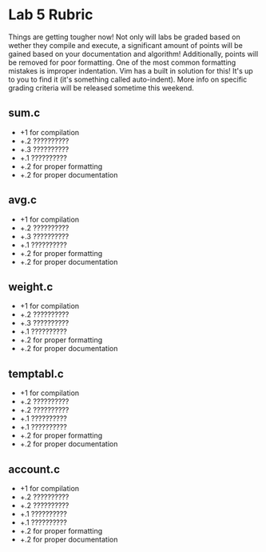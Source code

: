 Lab 5 Rubric
============

Things are getting tougher now! Not only will labs be graded based on wether they compile and execute, a significant amount of points will be gained based on your documentation and algorithm! Additionally, points will be removed for poor formatting. One of the most common formatting mistakes is improper indentation. Vim has a built in solution for this! It's up to you to find it (it's something called auto-indent). More info on specific grading criteria will be released sometime this weekend.

sum.c
-----
 * +1 for compilation
 * +.2 ??????????
 * +.3 ??????????
 * +.1 ??????????
 * +.2 for proper formatting
 * +.2 for proper documentation

avg.c
-----
 * +1 for compilation
 * +.2 ??????????
 * +.3 ??????????
 * +.1 ??????????
 * +.2 for proper formatting
 * +.2 for proper documentation

weight.c
--------
 * +1 for compilation
 * +.2 ??????????
 * +.3 ??????????
 * +.1 ??????????
 * +.2 for proper formatting
 * +.2 for proper documentation

temptabl.c
----------
 * +1 for compilation
 * +.2 ??????????
 * +.2 ??????????
 * +.1 ??????????
 * +.1 ??????????
 * +.2 for proper formatting
 * +.2 for proper documentation

account.c
---------
 * +1 for compilation
 * +.2 ??????????
 * +.2 ??????????
 * +.1 ??????????
 * +.1 ??????????
 * +.2 for proper formatting
 * +.2 for proper documentation
